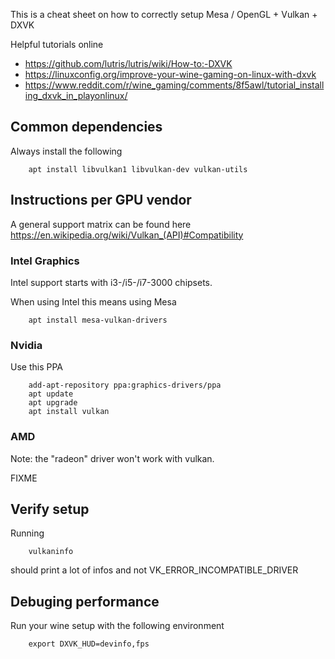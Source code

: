This is a cheat sheet on how to correctly setup Mesa / OpenGL + Vulkan + DXVK 

Helpful tutorials online
- https://github.com/lutris/lutris/wiki/How-to:-DXVK
- https://linuxconfig.org/improve-your-wine-gaming-on-linux-with-dxvk
- https://www.reddit.com/r/wine_gaming/comments/8f5awl/tutorial_installing_dxvk_in_playonlinux/

## Common dependencies

Always install the following
```shell
    apt install libvulkan1 libvulkan-dev vulkan-utils
```
## Instructions per GPU vendor

A general support matrix can be found here https://en.wikipedia.org/wiki/Vulkan_(API)#Compatibility

### Intel Graphics

Intel support starts with i3-/i5-/i7-3000 chipsets.

When using Intel this means using Mesa
```shell
    apt install mesa-vulkan-drivers
```
### Nvidia

Use this PPA
```shell
    add-apt-repository ppa:graphics-drivers/ppa
    apt update
    apt upgrade
    apt install vulkan
```
### AMD

Note: the "radeon" driver won't work with vulkan.

FIXME

## Verify setup

Running
```shell
    vulkaninfo
```
should print a lot of infos and not VK_ERROR_INCOMPATIBLE_DRIVER

## Debuging performance

Run your wine setup with the following environment
```shell
    export DXVK_HUD=devinfo,fps 
```    
